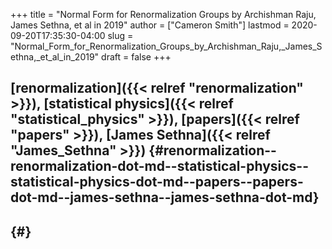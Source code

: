+++
title = "Normal Form for Renormalization Groups by Archishman Raju, James Sethna, et al in 2019"
author = ["Cameron Smith"]
lastmod = 2020-09-20T17:35:30-04:00
slug = "Normal_Form_for_Renormalization_Groups_by_Archishman_Raju,_James_Sethna,_et_al_in_2019"
draft = false
+++

## [renormalization]({{< relref "renormalization" >}}), [statistical physics]({{< relref "statistical_physics" >}}), [papers]({{< relref "papers" >}}), [James Sethna]({{< relref "James_Sethna" >}}) {#renormalization--renormalization-dot-md--statistical-physics--statistical-physics-dot-md--papers--papers-dot-md--james-sethna--james-sethna-dot-md}


##  {#}
